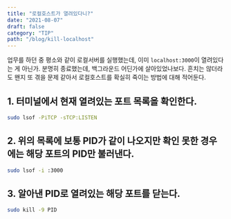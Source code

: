 ```yaml
---
title: "로컬호스트가 열려있다니?"
date: "2021-08-07"
draft: false
category: "TIP"
path: "/blog/kill-localhost"
---
```


업무를 하던 중 평소와 같이 로컬서버를 실행했는데, 이미 `localhost:3000`이 열려있다는 게 아닌가.
분명히 종료했는데, 백그라운드 어딘가에 살아있었나보다.
흔치는 않더라도 왠지 또 겪을 문제 같아서 로컬호스트를 확실히 죽이는 방법에 대해 적어둔다.

## 1. 터미널에서 현재 열려있는 포트 목록을 확인한다.

```bash
sudo lsof -PiTCP -sTCP:LISTEN
```

## 2. 위의 목록에 보통 PID가 같이 나오지만 확인 못한 경우에는 해당 포트의 PID만 불러낸다.

```bash
sudo lsof -i :3000
```

## 3. 알아낸 PID로 열려있는 해당 포트를 닫는다.

```bash
sudo kill -9 PID
```
